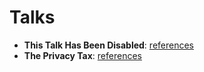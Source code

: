 # Talks

- **This Talk Has Been Disabled**: [references](https://github.com/lisushka/tthbd)
- **The Privacy Tax**: [references](https://github.com/lisushka/privacy-tax)
